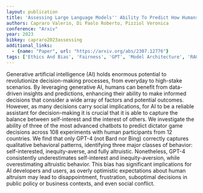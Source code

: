```yaml
---
layout: publication
title: 'Assessing Large Language Models'' Ability To Predict How Humans Balance Self-interest And The Interest Of Others'
authors: Capraro Valerio, Di Paolo Roberto, Pizziol Veronica
conference: "Arxiv"
year: 2023
bibkey: capraro2023assessing
additional_links:
  - {name: "Paper", url: "https://arxiv.org/abs/2307.12776"}
tags: ['Ethics And Bias', 'Fairness', 'GPT', 'Model Architecture', 'RAG', 'Reinforcement Learning']
---
```

Generative artificial intelligence (AI) holds enormous potential to
revolutionize decision-making processes, from everyday to high-stake scenarios.
By leveraging generative AI, humans can benefit from data-driven insights and
predictions, enhancing their ability to make informed decisions that consider a
wide array of factors and potential outcomes. However, as many decisions carry
social implications, for AI to be a reliable assistant for decision-making it
is crucial that it is able to capture the balance between self-interest and the
interest of others. We investigate the ability of three of the most advanced
chatbots to predict dictator game decisions across 108 experiments with human
participants from 12 countries. We find that only GPT-4 (not Bard nor Bing)
correctly captures qualitative behavioral patterns, identifying three major
classes of behavior: self-interested, inequity-averse, and fully altruistic.
Nonetheless, GPT-4 consistently underestimates self-interest and
inequity-aversion, while overestimating altruistic behavior. This bias has
significant implications for AI developers and users, as overly optimistic
expectations about human altruism may lead to disappointment, frustration,
suboptimal decisions in public policy or business contexts, and even social
conflict.
